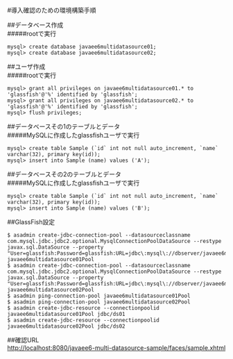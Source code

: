 #導入確認のための環境構築手順

##データベース作成  
#####rootで実行

    mysql> create database javaee6multidatasource01;
    mysql> create database javaee6multidatasource02;

##ユーザ作成  
#####rootで実行

    mysql> grant all privileges on javaee6multidatasource01.* to 'glassfish'@'%' identified by 'glassfish';
    mysql> grant all privileges on javaee6multidatasource02.* to 'glassfish'@'%' identified by 'glassfish';
    mysql> flush privileges;

##データベースその1のテーブルとデータ  
#####MySQLに作成したglassfishユーザで実行

    mysql> create table Sample (`id` int not null auto_increment, `name` varchar(32), primary key(id));
    mysql> insert into Sample (name) values ('A');

##データベースその2のテーブルとデータ  
#####MySQLに作成したglassfishユーザで実行

    mysql> create table Sample (`id` int not null auto_increment, `name` varchar(32), primary key(id));
    mysql> insert into Sample (name) values ('B');

##GlassFish設定

    $ asadmin create-jdbc-connection-pool --datasourceclassname com.mysql.jdbc.jdbc2.optional.MysqlConnectionPoolDataSource --restype javax.sql.DataSource --property "User=glassfish:Password=glassfish:URL=jdbc\:mysql\://dbserver/javaee6multidatasource01" javaee6multidatasource01Pool
    $ asadmin create-jdbc-connection-pool --datasourceclassname com.mysql.jdbc.jdbc2.optional.MysqlConnectionPoolDataSource --restype javax.sql.DataSource --property "User=glassfish:Password=glassfish:URL=jdbc\:mysql\://dbserver/javaee6multidatasource02" javaee6multidatasource02Pool
    $ asadmin ping-connection-pool javaee6multidatasource01Pool
    $ asadmin ping-connection-pool javaee6multidatasource02Pool
    $ asadmin create-jdbc-resource --connectionpoolid javaee6multidatasource01Pool jdbc/ds01
    $ asadmin create-jdbc-resource --connectionpoolid javaee6multidatasource02Pool jdbc/ds02

##確認URL  
[http://localhost:8080/javaee6-multi-datasource-sample/faces/sample.xhtml](http://localhost:8080/javaee6-multi-datasource-sample/faces/sample.xhtml)
